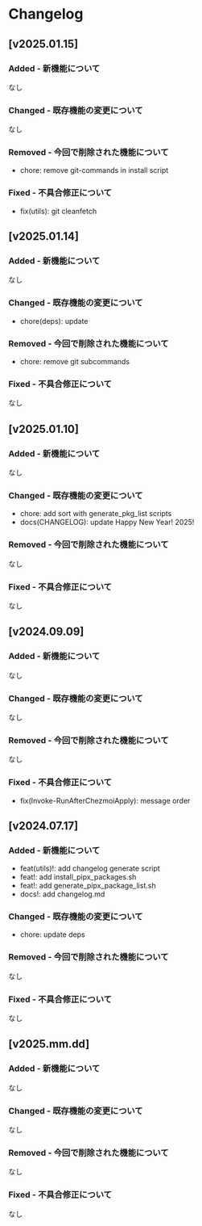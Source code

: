 # Changelog

## [v2025.01.15]

### Added - 新機能について

なし

### Changed - 既存機能の変更について

なし

### Removed - 今回で削除された機能について

- chore: remove git-commands in install script

### Fixed - 不具合修正について

- fix(utils): git cleanfetch

## [v2025.01.14]

### Added - 新機能について

なし

### Changed - 既存機能の変更について

- chore(deps): update

### Removed - 今回で削除された機能について

- chore: remove git subcommands

### Fixed - 不具合修正について

なし

## [v2025.01.10]

### Added - 新機能について

なし

### Changed - 既存機能の変更について

- chore: add sort with generate_pkg_list scripts
- docs(CHANGELOG): update Happy New Year! 2025!

### Removed - 今回で削除された機能について

なし

### Fixed - 不具合修正について

なし

## [v2024.09.09]

### Added - 新機能について

なし

### Changed - 既存機能の変更について

なし

### Removed - 今回で削除された機能について

なし

### Fixed - 不具合修正について

- fix(Invoke-RunAfterChezmoiApply): message order

## [v2024.07.17]

### Added - 新機能について

- feat(utils)!: add changelog generate script
- feat!: add install_pipx_packages.sh
- feat!: add generate_pipx_package_list.sh
- docs!: add changelog.md

### Changed - 既存機能の変更について

- chore: update deps

### Removed - 今回で削除された機能について

なし

### Fixed - 不具合修正について

なし

## [v2025.mm.dd]

### Added - 新機能について

なし

### Changed - 既存機能の変更について

なし

### Removed - 今回で削除された機能について

なし

### Fixed - 不具合修正について

なし

